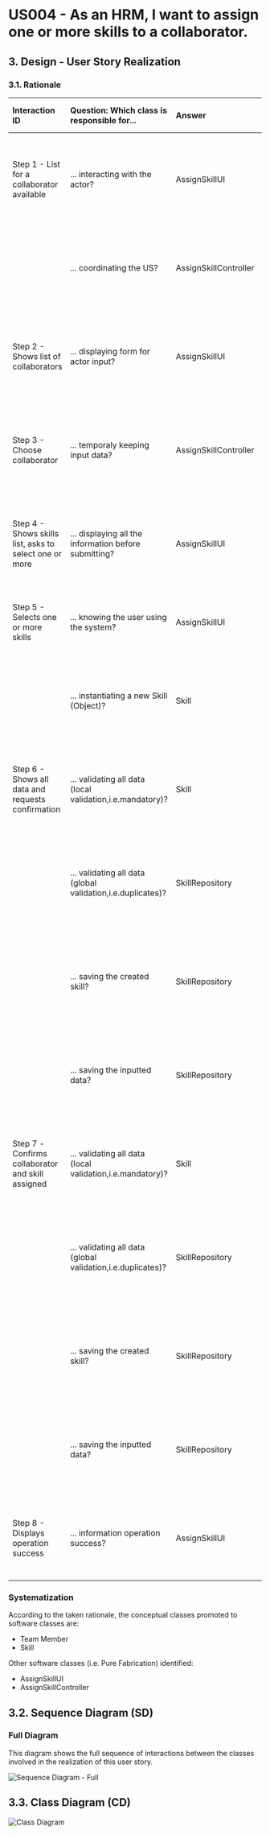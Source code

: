 # US004 - As an HRM, I want to assign one or more skills to a collaborator.

## 3. Design - User Story Realization 

### 3.1. Rationale


| Interaction ID                                         | Question: Which class is responsible for...                  | Answer                | Justification (with patterns)                                                                                    |
|:-------------------------------------------------------|:-------------------------------------------------------------|:----------------------|:-----------------------------------------------------------------------------------------------------------------|
| Step 1 - List for a collaborator available	            | ... interacting with the actor?                              | AssignSkillUI         | Pure Fabrication: The UI class is created to interact with the user and get the necessary inputs.                |
|                                                        | ... coordinating the US?                                     | AssignSkillController | Controller: The controller is responsible for handling the user request and coordinating the use case.           |
| Step 2 - Shows list of collaborators                   | ... displaying form for actor input?                         | AssignSkillUI         | Pure Fabrication: The UI class is responsible for displaying the form and getting the input from the user.       |
| Step 3 - Choose collaborator                           | ... temporaly keeping input data?                            | AssignSkillController | IE: The controller has the necessary information and is responsible for temporarily storing the input data.      | 
| Step 4 - Shows skills list, asks to select one or more | ... displaying all the information before submitting?        | AssignSkillUI         | Pure Fabrication: The UI class is responsible for displaying all the information before submitting.              |
| Step 5 - Selects one or more skills			                 | ... knowing the user using the system?                       | AssignSkillUI         | IE: The UI class interacts with the user and knows the user using the system.                                    |        
| 	                                                      | ... instantiating a new Skill (Object)?                      | Skill                 | Creator: The Skill class is responsible for creating a new Skill object as it has the necessary information.     |
| Step 6 - Shows all data and requests confirmation 		   | ... validating all data (local validation,i.e.mandatory)?    | Skill                 | IE: The Skill class has the necessary information and is responsible for validating the data.                    |
| 		                                                     | ... validating all data (global validation,i.e.duplicates)?  | SkillRepository       | IE: The SkillRepository class has the necessary information and is responsible for validating the data globally. |
|                                                        | ... saving the created skill?                                | SkillRepository       | IE: The SkillRepository class has the necessary information and is responsible for saving the created skill.     |
| 		                                                     | ... saving the inputted data?                                | SkillRepository       | IE: The SkillRepository class has the necessary information and is responsible for saving the inputted data.     |
| Step 7 -Confirms collaborator and skill assigned	      | ... validating all data (local validation,i.e.mandatory)?    | Skill                 | IE:  The Skill class has the necessary information and is responsible for validating the data.                   |     
|                                                        | ... validating all data (global validation,i.e.duplicates)?	 | SkillRepository    | IE: The SkillRepository class has the necessary information and is responsible for validating the data globally.     |
| 		                                                     | ... saving the created skill?                                | SkillRepository       | IE: The SkillRepository class has the necessary information and is responsible for saving the created skill.    |
|                                                        | ... saving the inputted data?                                | SkillRepository       | IE: The SkillRepository class has the necessary information and is responsible for saving the inputted data.    |
| Step 8 - Displays operation success	                   | ... information operation success?                           | AssignSkillUI         | IE: Pure Fabrication: The UI class is responsible for displaying the operation success message.    |
### Systematization ##

According to the taken rationale, the conceptual classes promoted to software classes are: 

* Team Member
* Skill

Other software classes (i.e. Pure Fabrication) identified: 

*  AssignSkillUI
* AssignSkillController 


## 3.2. Sequence Diagram (SD)


### Full Diagram

This diagram shows the full sequence of interactions between the classes involved in the realization of this user story.

![Sequence Diagram - Full](svg/us004-sequence-diagram-full.svg)


## 3.3. Class Diagram (CD)

![Class Diagram](svg/us004-class-diagram.svg)